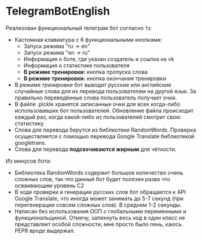 # TelegramBotEnglish

Реализован функциональный телеграм бот согласно тз:
- Кастомная клавиатура с 6 функциональными кнопками:
  - Запуск режима "ru -> en"
  - Запуск режима "en -> ru"
  - Информация о боте, где указан создатель и ссылка на vk
  - Информация о статистике пользователя
  - __В режиме тренировки:__ кнопка пропуска слова
  - __В режиме тренировки:__ кнопка окончания тренировки
- В режиме *тренировки* бот выводит русские или английские случайные слова для их перевода пользователем на другой язык. За правильно переведённые слова пользователь получает очки.
- В файле .pickle хранятся записанные очки для всех когда-либо использовавших бот пользователей. Обновление файла происходит каждый раз, когда какой-либо из пользователей смотрит свою статистику.
- Слова для перевода берутся из библиотеки RandomWords. Проверка осуществляется с помощью перевода Google Translate библиотекой googletrans.
- Слова для перевода __подсвечиваются жирным__ для чёткости.

Из минусов бота:
- Библиотека RandomWords содержит большое количество очень сложных слов, так что данный бот будет полезен разве что осваивающим уровень С2
- В ходе проверки и генерации русских слов бот обращается к API Google Translate, что иногда может занимать до 5-7 секунд (при перегенерации совсем сложных слов). В среднем 1-2 секунды.
- Написан без использования ООП с глобальными переменными и функциональщиной. Отмечу, запихнуть весь код в один класс не представляет особой сложности, мне просто было лень, каюсь. PEP8 вроде выдержал.
